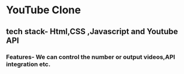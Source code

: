 # YouTube Clone
## tech stack- Html,CSS ,Javascript and Youtube API
### Features- We can control the number or output videos,API integration etc.
